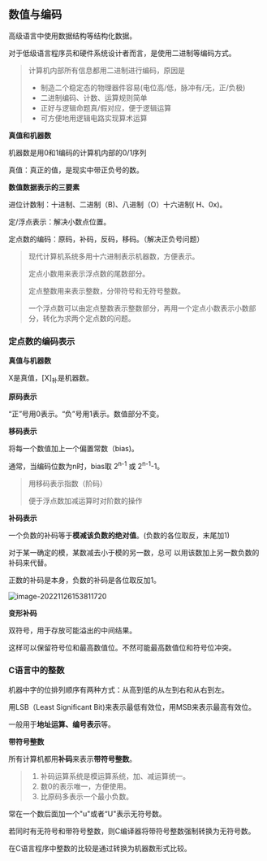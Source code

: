 ## 数值与编码

高级语言中使用数据结构等结构化数据。

对于低级语言程序员和硬件系统设计者而言，是使用二进制等编码方式。

> 计算机内部所有信息都用二进制进行编码，原因是
>
> - 制造二个稳定态的物理器件容易(电位高/低，脉冲有/无，正/负极)
> - 二进制编码、计数、运算规则简单
> - 正好与逻辑命题真/假对应，便于逻辑运算
> - 可方便地用逻辑电路实现算术运算

**真值和机器数**

机器数是用0和1编码的计算机内部的0/1序列

真值：真正的值，是现实中带正负号的数。

**数值数据表示的三要素**

进位计数制：十进制、二进制（B)、八进制（O）十六进制( H、0x)。

定/浮点表示：解决小数点位置。

定点数的编码：原码，补码，反码，移码。（解决正负号问题）

> 现代计算机系统多用十六进制表示机器数，方便表示。
>
> 定点小数用来表示浮点数的尾数部分。
>
> 定点整数用来表示整数，分带符号和无符号整数。
>
> 一个浮点数可以由定点整数表示整数部分，再用一个定点小数表示小数部分，转化为求两个定点数的问题。

### 定点数的编码表示

**真值与机器数**

X是真值，[X]<sub>补</sub>是机器数。

**原码表示**

“正”号用0表示。“负”号用1表示。数值部分不变。

**移码表示**

将每一个数值加上一个偏置常数（bias)。

通常，当编码位数为n时，bias取 2<sup>n-1</sup> 或 2<sup>n-1</sup>-1。

> 用移码表示指数（阶码）
>
> 便于浮点数加减运算时对阶数的操作

**补码表示**

一个负数的补码等于**模减该负数的绝对值**。(负数的各位取反，末尾加1)

对于某一确定的模，某数减去小于模的另一数，总可 以用该数加上另一数负数的补码来代替。

正数的补码是本身，负数的补码是各位取反加1。

![image-20221126153811720](http://pic.shixiaocaia.fun/202211261538407.png)

**变形补码**

双符号，用于存放可能溢出的中间结果。

这样可以保留符号位和最高数值位。不然可能最高数值位和符号位冲突。

### C语言中的整数

机器中字的位排列顺序有两种方式：从高到低的从左到右和从右到左。

用LSB（Least Significant Bit)来表示最低有效位，用MSB来表示最高有效位。

一般用于**地址运算、编号表示**等。

**带符号整数**

所有计算机都用**补码**来表示**带符号整数**。

> 1. 补码运算系统是模运算系统，加、减运算统一。
> 2. 数0的表示唯一，方便使用。
> 3. 比原码多表示一个最小负数。

常在一个数后面加一个"u"或者“U"表示无符号数。

若同时有无符号和带符号整数，则C编译器将带符号整数强制转换为无符号数。

在C语言程序中整数的比较是通过转换为机器数形式比较。

